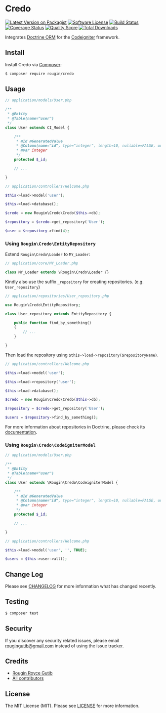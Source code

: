 # Credo

[![Latest Version on Packagist][ico-version]][link-packagist]
[![Software License][ico-license]][link-license]
[![Build Status][ico-travis]][link-travis]
[![Coverage Status][ico-scrutinizer]][link-scrutinizer]
[![Quality Score][ico-code-quality]][link-code-quality]
[![Total Downloads][ico-downloads]][link-downloads]

Integrates [Doctrine ORM](http://www.doctrine-project.org/projects/orm.html) for the [Codeigniter](https://codeigniter.com) framework.

## Install

Install Credo via [Composer](https://getcomposer.org):

``` bash
$ composer require rougin/credo
```

## Usage

``` php
// application/models/User.php

/**
 * @Entity
 * @Table(name="user")
 */
class User extends CI_Model {

    /**
     * @Id @GeneratedValue
     * @Column(name="id", type="integer", length=10, nullable=FALSE, unique=FALSE)
     * @var integer
     */
    protected $_id;

    // ...

}
```

``` php
// application/controllers/Welcome.php

$this->load->model('user');

$this->load->database();

$credo = new Rougin\Credo\Credo($this->db);

$repository = $credo->get_repository('User');

$user = $repository->find(4);
```

### Using `Rougin\Credo\EntityRepository`

Extend `Rougin\Credo\Loader` to `MY_Loader`:

``` php
// application/core/MY_Loader.php

class MY_Loader extends \Rougin\Credo\Loader {}
```

Kindly also use the suffix `_repository` for creating repositories. (e.g. `User_repository`)

``` php
// application/repositories/User_repository.php

use Rougin\Credo\EntityRepository;

class User_repository extends EntityRepository {

	public function find_by_something()
	{
		// ...
	}

}
```

Then load the repository using `$this->load->repository($repositoryName)`.

``` php
// application/controllers/Welcome.php

$this->load->model('user');

$this->load->repository('user');

$this->load->database();

$credo = new Rougin\Credo\Credo($this->db);

$repository = $credo->get_repository('User');

$users = $repository->find_by_something();
```

For more information about repositories in Doctrine, please check its [documentation](http://doctrine-orm.readthedocs.org/projects/doctrine-orm/en/latest/reference/working-with-objects.html#custom-repositories).

### Using `Rougin\Credo\CodeigniterModel`

``` php
// application/models/User.php

/**
 * @Entity
 * @Table(name="user")
 */
class User extends \Rougin\Credo\CodeigniterModel {

    /**
     * @Id @GeneratedValue
     * @Column(name="id", type="integer", length=10, nullable=FALSE, unique=FALSE)
     * @var integer
     */
    protected $_id;

    // ...

}
```

``` php
// application/controllers/Welcome.php

$this->load->model('user', '', TRUE);

$users = $this->user->all();
```

## Change Log

Please see [CHANGELOG][link-changelog] for more information what has changed recently.

## Testing

``` bash
$ composer test
```

## Security

If you discover any security related issues, please email rougingutib@gmail.com instead of using the issue tracker.

## Credits

- [Rougin Royce Gutib][link-author]
- [All contributors][link-contributors]

## License

The MIT License (MIT). Please see [LICENSE][link-license] for more information.

[ico-version]: https://img.shields.io/packagist/v/rougin/credo.svg?style=flat-square
[ico-license]: https://img.shields.io/badge/license-MIT-brightgreen.svg?style=flat-square
[ico-travis]: https://img.shields.io/travis/rougin/credo/master.svg?style=flat-square
[ico-scrutinizer]: https://img.shields.io/scrutinizer/coverage/g/rougin/credo.svg?style=flat-square
[ico-code-quality]: https://img.shields.io/scrutinizer/g/rougin/credo.svg?style=flat-square
[ico-downloads]: https://img.shields.io/packagist/dt/rougin/credo.svg?style=flat-square

[link-author]: https://rougin.github.io
[link-changelog]: https://github.com/rougin/credo/blob/master/CHANGELOG.md
[link-code-quality]: https://scrutinizer-ci.com/g/rougin/credo
[link-contributors]: https://github.com/rougin/credo/contributors
[link-downloads]: https://packagist.org/packages/rougin/credo
[link-license]: https://github.com/rougin/credo/blob/master/LICENSE.md
[link-packagist]: https://packagist.org/packages/rougin/credo
[link-scrutinizer]: https://scrutinizer-ci.com/g/rougin/credo/code-structure
[link-travis]: https://travis-ci.org/rougin/credo